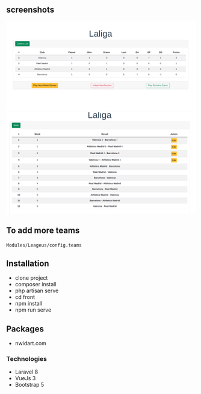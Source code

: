 ## screenshots
![fooball leageus screenshot](https://github.com/hossein-git/Laravel-Footbal-League/blob/master/public/footbal-main-screen.png)
![fooball leageus screenshot](https://github.com/hossein-git/Laravel-Footbal-League/blob/master/public/match-list.png)


## To add more teams
    Modules/Leageus/config.teams


## Installation

- clone project
- composer install
- php artisan serve
- cd front
- npm install
- npm run serve

## Packages
- nwidart.com

### Technologies
- Laravel 8
- VueJs 3
- Bootstrap 5





